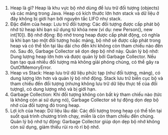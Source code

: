 1. Heap là gì?
   Heap là khu vực bộ nhớ dùng để lưu trữ đối tượng (objects) và các mảng trong Java.
   Heap có kích thước lớn hơn stack và dữ liệu ở đây không bị giới hạn bởi nguyên tắc LIFO như stack.
2. Đặc điểm của heap:
   Lưu trữ đối tượng: Các đối tượng được cấp phát bộ nhớ từ heap khi bạn sử dụng từ khóa new (ví dụ: new Person(), new int[10]).
   Bộ nhớ động: Bộ nhớ trong heap được cấp phát động, có nghĩa là khi bạn tạo một đối tượng hoặc mảng, bộ nhớ sẽ được cấp phát trong heap và có thể tồn tại lâu dài cho đến khi không còn tham chiếu nào đến nó. Sau đó, Garbage Collector sẽ dọn dẹp bộ nhớ này.
   Quản lý bộ nhớ: Dung lượng heap lớn hơn và được quản lý bởi Garbage Collector. Nếu bạn tạo quá nhiều đối tượng mà không giải phóng chúng, có thể gây ra OutOfMemoryError.
3. Heap vs Stack:
   Heap lưu trữ dữ liệu phức tạp (như đối tượng, mảng), có dung lượng lớn hơn và quản lý bộ nhớ động.
   Stack lưu trữ biến cục bộ và tham chiếu đến đối tượng (nhưng không lưu trữ dữ liệu thực tế của đối tượng), có dung lượng nhỏ và bị giới hạn.
4. Garbage Collection:
   Khi đối tượng không còn bất kỳ tham chiếu nào (tức là không còn ai sử dụng nó), Garbage Collector sẽ tự động dọn dẹp bộ nhớ của đối tượng đó trong heap.
5. Lợi ích của heap:
   Dữ liệu lâu dài: Các đối tượng trong heap có thể tồn tại suốt quá trình chương trình chạy, miễn là còn tham chiếu đến chúng.
   Quản lý bộ nhớ tự động: Garbage Collector giúp dọn dẹp bộ nhớ không còn sử dụng, giảm thiểu rủi ro rò rỉ bộ nhớ.